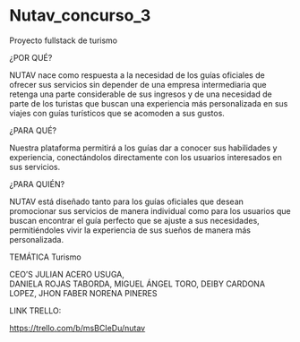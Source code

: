 # Nutav_concurso_3
Proyecto fullstack de turismo

¿POR QUÉ?

NUTAV nace como respuesta a la necesidad de los guías oficiales de ofrecer sus servicios sin depender de una empresa intermediaria que retenga una parte considerable de sus ingresos y de una necesidad de parte de los turistas que buscan una experiencia más personalizada en sus viajes con guías turísticos que se acomoden a sus gustos. 

¿PARA QUÉ?

Nuestra plataforma permitirá a  los guías dar a conocer sus habilidades y experiencia, conectándolos directamente con los usuarios interesados en sus servicios.

¿PARA QUIÉN?

NUTAV está diseñado tanto para los guías oficiales que desean promocionar sus servicios de manera individual como para los usuarios que buscan encontrar el guía perfecto que se ajuste a sus necesidades, permitiéndoles vivir la experiencia de sus sueños de manera más personalizada.

TEMÁTICA
Turismo

CEO’S
JULIAN ACERO USUGA,  
DANIELA ROJAS TABORDA,
MIGUEL ÁNGEL TORO,
DEIBY CARDONA LOPEZ,
JHON FABER NORENA PINERES


LINK TRELLO:

https://trello.com/b/msBCIeDu/nutav

